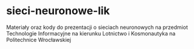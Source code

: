 # sieci-neuronowe-lik
Materiały oraz kody do prezentacji o sieciach neuronowych na przedmiot Technologie Informacyjne na kierunku Lotnictwo i Kosmonautyka na Politechnice Wrocławskiej
